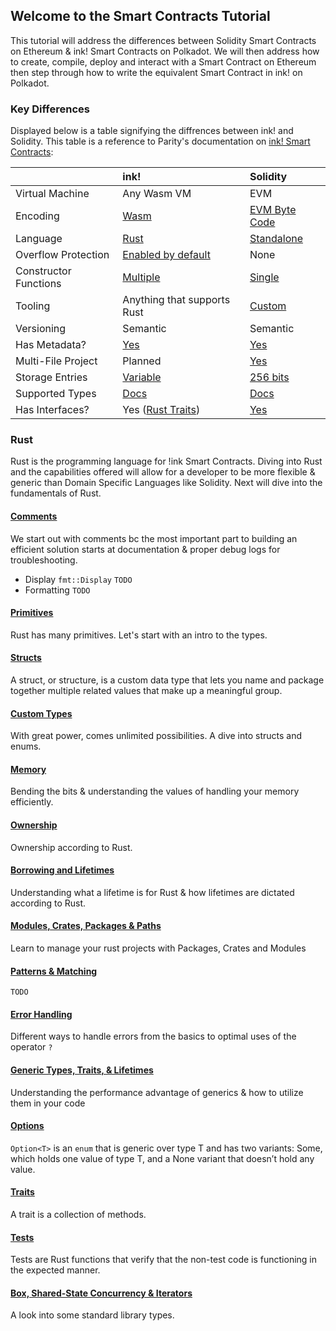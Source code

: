 ## Welcome to the Smart Contracts Tutorial
This tutorial will address the differences between Solidity Smart Contracts on Ethereum & ink! Smart Contracts on Polkadot. We will then address how to create, compile, deploy and interact with a Smart Contract on Ethereum then step through how to write the equivalent Smart Contract in ink! on Polkadot.


### Key Differences
Displayed below is a table signifying the diffrences between ink! and Solidity. This table is a reference to Parity's documentation on [ink! Smart Contracts](https://paritytech.github.io/ink-docs/ink-vs-solidity/):

<div class="comparison">

||ink!|Solidity|
|:---|:---|:---|
|Virtual Machine|Any Wasm VM|EVM|
|Encoding|[Wasm](https://rustwasm.github.io/docs/book/what-is-webassembly.html)|[EVM Byte Code](https://www.ethervm.io/)|
|Language|[Rust](https://paritytech.github.io/ink/ink_lang/index.html)|[Standalone](https://docs.soliditylang.org/en/latest/layout-of-source-files.html)|
|Overflow Protection|[Enabled by default](https://paritytech.github.io/ink-docs/faq#overflow-safety)|None|
|Constructor Functions|[Multiple](https://paritytech.github.io/ink-docs/macros-attributes/constructor)|[Single](https://docs.soliditylang.org/en/v0.8.9/contracts.html?highlight=constructor#constructors)|
|Tooling|Anything that supports Rust|[Custom](https://docs.soliditylang.org/en/v0.8.9/resources.html?highlight=tool#solidity-tools)|
|Versioning|Semantic|Semantic|
|Has Metadata?|[Yes](https://paritytech.github.io/ink-docs/getting-started/building-your-contract)|[Yes](https://docs.soliditylang.org/en/v0.8.9/metadata.html?highlight=metadata#contract-metadata)|
|Multi-File Project|Planned|[Yes](https://docs.soliditylang.org/en/v0.8.9/contracts.html?highlight=multiple#multiple-inheritance-and-linearization)|
|Storage Entries|[Variable](https://paritytech.github.io/ink-docs/datastructures/overview)|[256 bits](https://docs.soliditylang.org/en/v0.8.9/introduction-to-smart-contracts.html?highlight=256%20bit#storage-memory-and-the-stack)|
|Supported Types|[Docs](https://paritytech.github.io/ink-docs/basics/storing-values)|[Docs](https://docs.soliditylang.org/en/v0.8.9/types.html)|
|Has Interfaces?|Yes ([Rust Traits](https://paritytech.github.io/ink-docs/basics/trait-definitions))|[Yes](https://docs.soliditylang.org/en/v0.8.9/contracts.html?highlight=interface#interfaces)|

</div>

### Rust
Rust is the programming language for !ink Smart Contracts. Diving into Rust and the capabilities offered will allow for a developer to be more flexible & generic than Domain Specific Languages like Solidity. Next will dive into the fundamentals of Rust. 

#### [Comments](./intro-to-rust/comments.md)
We start out with comments bc the most important part to building an efficient solution starts at documentation & proper debug logs for troubleshooting.

- Display `fmt::Display` `TODO`
- Formatting `TODO`

#### [Primitives](./intro-to-rust/primitives.md)
Rust has many primitives. Let's start with an intro to the types.

#### [Structs](./intro-to-rust/structs.md)
A struct, or structure, is a custom data type that lets you name and package together multiple related values that make up a meaningful group.

#### [Custom Types](./intro-to-rust/custom-types.md)
With great power, comes unlimited possibilities. A dive into structs and enums.

#### [Memory](./intro-to-rust/memory.md)
Bending the bits & understanding the values of handling your memory efficiently.

#### [Ownership](./intro-to-rust/ownership.md)
Ownership according to Rust.

#### [Borrowing and Lifetimes](./intro-to-rust/borrowing-and-lifetimes.md)
Understanding what a lifetime is for Rust & how lifetimes are dictated according to Rust.

#### [Modules, Crates, Packages & Paths](./intro-to-rust/modules.md)
Learn to manage your rust projects with Packages, Crates and Modules

#### [Patterns & Matching](./intro-to-rust/patterns-and-matching.md)
`TODO`

#### [Error Handling](./intro-to-rust/error-handling.md)
Different ways to handle errors from the basics to optimal uses of the operator `?`

#### [Generic Types, Traits, & Lifetimes](./intro-to-rust/generics.md)
Understanding the performance advantage of generics & how to utilize them in your code

#### [Options](./intro-to-rust/options.md)
`Option<T>` is an `enum` that is generic over type T and has two variants: Some, which holds one value of type T, and a None variant that doesn’t hold any value. 

#### [Traits](./intro-to-rust/traits.md)
A trait is a collection of methods.

#### [Tests](./intro-to-rust/tests.md)
Tests are Rust functions that verify that the non-test code is functioning in the expected manner.

#### [Box, Shared-State Concurrency & Iterators](./intro-to-rust/standard-library-types.md)
A look into some standard library types.